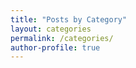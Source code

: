```yaml
---
title: "Posts by Category"
layout: categories
permalink: /categories/
author-profile: true
---
```



